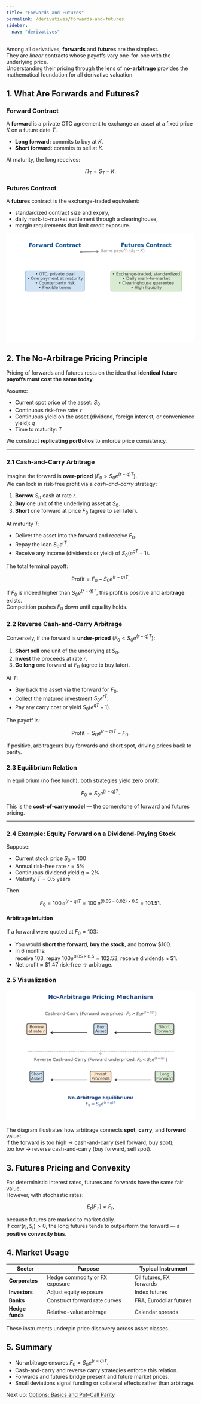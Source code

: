 ```yaml
---
title: "Forwards and Futures"
permalink: /derivatives/forwards-and-futures
sidebar:
  nav: "derivatives"
---
```


Among all derivatives, **forwards** and **futures** are the simplest.  
They are *linear* contracts whose payoffs vary one-for-one with the underlying price.  
Understanding their pricing through the lens of **no-arbitrage** provides the mathematical foundation for all derivative valuation.

## 1. What Are Forwards and Futures?

### Forward Contract

A **forward** is a private OTC agreement to exchange an asset at a fixed price $K$ on a future date $T$.

- **Long forward:** commits to buy at $K$.  
- **Short forward:** commits to sell at $K$.  

At maturity, the long receives:

$$
\Pi_T = S_T - K.
$$

### Futures Contract

A **futures** contract is the exchange-traded equivalent:

- standardized contract size and expiry,
- daily mark-to-market settlement through a clearinghouse,
- margin requirements that limit credit exposure.

![Forward vs Futures overview](imgs/forwards_futures_comparison.png)

## 2. The No-Arbitrage Pricing Principle

Pricing of forwards and futures rests on the idea that **identical future payoffs must cost the same today**.

Assume:

- Current spot price of the asset: $S_0$
- Continuous risk-free rate: $r$
- Continuous yield on the asset (dividend, foreign interest, or convenience yield): $q$
- Time to maturity: $T$

We construct **replicating portfolios** to enforce price consistency.

---

### 2.1 Cash-and-Carry Arbitrage

Imagine the forward is **over-priced** ($F_0 > S_0 e^{(r - q)T}$).  
We can lock in risk-free profit via a *cash-and-carry* strategy:

1. **Borrow** $S_0$ cash at rate $r$.
2. **Buy** one unit of the underlying asset at $S_0$.
3. **Short** one forward at price $F_0$ (agree to sell later).

At maturity $T$:

- Deliver the asset into the forward and receive $F_0$.
- Repay the loan $S_0 e^{rT}$.
- Receive any income (dividends or yield) of $S_0(e^{qT}-1)$.

The total terminal payoff:

$$
\text{Profit} = F_0 - S_0 e^{(r - q)T}.
$$

If $F_0$ is indeed higher than $S_0 e^{(r - q)T}$, this profit is positive and **arbitrage** exists.  
Competition pushes $F_0$ down until equality holds.

### 2.2 Reverse Cash-and-Carry Arbitrage

Conversely, if the forward is **under-priced** ($F_0 < S_0 e^{(r - q)T}$):

1. **Short sell** one unit of the underlying at $S_0$.  
2. **Invest** the proceeds at rate $r$.  
3. **Go long** one forward at $F_0$ (agree to buy later).

At $T$:

- Buy back the asset via the forward for $F_0$.  
- Collect the matured investment $S_0 e^{rT}$.  
- Pay any carry cost or yield $S_0(e^{qT}-1)$.

The payoff is:

$$
\text{Profit} = S_0 e^{(r - q)T} - F_0.
$$

If positive, arbitrageurs buy forwards and short spot, driving prices back to parity.

### 2.3 Equilibrium Relation

In equilibrium (no free lunch), both strategies yield zero profit:

$$
F_0 = S_0 e^{(r - q)T}.
$$

This is the **cost-of-carry model** — the cornerstone of forward and futures pricing.

---

### 2.4 Example: Equity Forward on a Dividend-Paying Stock

Suppose:

- Current stock price $S_0 = 100$  
- Annual risk-free rate $r = 5\%$  
- Continuous dividend yield $q = 2\%$  
- Maturity $T = 0.5$ years

Then

$$
F_0 = 100\, e^{(r - q)T}
     = 100\, e^{(0.05 - 0.02)\times0.5}
     = 101.51.
$$

#### Arbitrage Intuition

If a forward were quoted at $F_0 = 103$:

- You would **short the forward**, **buy the stock**, and **borrow** \$100.
- In 6 months:  
  receive $103$, repay $100 e^{0.05\times0.5}=102.53$, receive dividends ≈ \$1.  
- Net profit ≈ \$1.47 risk-free → arbitrage.

### 2.5 Visualization

![No-arbitrage pricing diagram](imgs/no_arbitrage_pricing.png)

The diagram illustrates how arbitrage connects **spot**, **carry**, and **forward** value:  
if the forward is too high → cash-and-carry (sell forward, buy spot);  
too low → reverse cash-and-carry (buy forward, sell spot).

## 3. Futures Pricing and Convexity

For deterministic interest rates, futures and forwards have the same fair value.  
However, with stochastic rates:

$$
E_t[F_T] \ne F_t,
$$

because futures are marked to market daily.  
If $\text{corr}(r_t, S_t) > 0$, the long futures tends to outperform the forward — a **positive convexity bias**.

## 4. Market Usage

| Sector | Purpose | Typical Instrument |
|--------|----------|--------------------|
| **Corporates** | Hedge commodity or FX exposure | Oil futures, FX forwards |
| **Investors** | Adjust equity exposure | Index futures |
| **Banks** | Construct forward rate curves | FRA, Eurodollar futures |
| **Hedge funds** | Relative-value arbitrage | Calendar spreads |

These instruments underpin price discovery across asset classes.

## 5. Summary

- No-arbitrage ensures $F_0 = S_0 e^{(r - q)T}$.  
- Cash-and-carry and reverse carry strategies enforce this relation.  
- Forwards and futures bridge present and future market prices.  
- Small deviations signal funding or collateral effects rather than arbitrage.

Next up: [Options: Basics and Put–Call Parity](options-basics.md)
